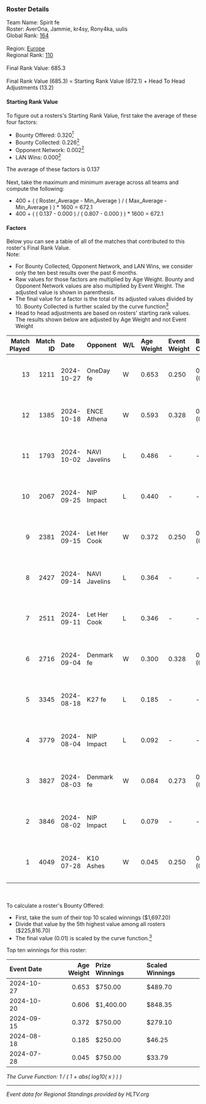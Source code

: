 ### Roster Details<br />
Team Name: Spirit fe<br />
Roster: AverOna, Jammie, kr4sy, Rony4ka, uulis<br />
Global Rank: [164](../../standings_global_2025_01_17.md)<br />
<br />
Region: [Europe]( ../../standings_europe_2025_01_17.md)<br />
Regional Rank: [110]( ../../standings_europe_2025_01_17.md)<br />
<br />
Final Rank Value:  685.3<br />
<br />
Final Rank Value (685.3) = Starting Rank Value (672.1) + Head To Head Adjustments (13.2)<br />

#### Starting Rank Value<br />
To figure out a rosters's Starting Rank Value, first take the average of these four factors:<br />
- Bounty Offered: 0.320[<sup>1</sup>](#table2)
- Bounty Collected: 0.226[<sup>2</sup>](#table1)
- Opponent Network: 0.002[<sup>2</sup>](#table1)
- LAN Wins: 0.000[<sup>2</sup>](#table1)

The average of these factors is 0.137<br />
<br />
Next, take the maximum and minimum average across all teams and compute the following:<br />
- 400 + ( ( Roster_Average - Min_Average ) / ( Max_Average - Min_Average ) ) * 1600 = 672.1
- 400 + ( ( 0.137 - 0.000 ) / ( 0.807 - 0.000 ) ) * 1600 = 672.1


#### Factors<br />
Below you can see a table of all of the matches that contributed to this roster's Final Rank Value.<br />
Note:<br />

- For Bounty Collected, Opponent Network, and LAN Wins, we consider only the ten best results over the past 6 months.
- Raw values for those factors are multiplied by Age Weight. Bounty and Opponent Network values are also multiplied by Event Weight. The adjusted value is shown in parenthesis.
- The final value for a factor is the total of its adjusted values divided by 10. Bounty Collected is further scaled by the curve function[<sup>3</sup>](#curveFunction)
- Head to head adjustments are based on rosters' starting rank values. The results shown below are adjusted by Age Weight and not Event Weight
<span id="table1"></span><br />


| Match Played | Match ID | Date       | Opponent      | W/L | Age Weight | Event Weight | Bounty Collected | Opponent Network | LAN Wins  | H2H Adj. | Roster                                   |
| -: | -: | :- | :- | :- | :- | :- | :- | :- | :- | -: | :- |
|           13 |     1211 | 2024-10-27 | OneDay fe     | W   | 0.653      | 0.250        | 0.002 (0.000)    | 0.012 (0.002)    | 0 (0.000) |     8.60 | AverOna, Jammie, kr4sy, Rony4ka, uulis   |
|           12 |     1385 | 2024-10-18 | ENCE Athena   | W   | 0.593      | 0.328        | 0.003 (0.001)    | 0.007 (0.001)    | 0 (0.000) |     5.78 | AverOna, Jammie, kr4sy, Rony4ka, uulis   |
|           11 |     1793 | 2024-10-02 | NAVI Javelins | L   | 0.486      | -            | -                | -                | -         |    -0.58 | AverOna, Jammie, kr4sy, Rony4ka, uulis   |
|           10 |     2067 | 2024-09-25 | NIP Impact    | L   | 0.440      | -            | -                | -                | -         |    -4.46 | AverOna, Jammie, kr4sy, Rony4ka, uulis   |
|            9 |     2381 | 2024-09-15 | Let Her Cook  | W   | 0.372      | 0.250        | 0.005 (0.000)    | 0.069 (0.006)    | 0 (0.000) |     5.91 | AverOna, Jammie, kr4sy, Rony4ka, uulis   |
|            8 |     2427 | 2024-09-14 | NAVI Javelins | L   | 0.364      | -            | -                | -                | -         |    -0.45 | AverOna, Jammie, kr4sy, Rony4ka, uulis   |
|            7 |     2511 | 2024-09-11 | Let Her Cook  | L   | 0.346      | -            | -                | -                | -         |    -5.52 | AverOna, Jammie, kr4sy, Rony4ka, uulis   |
|            6 |     2716 | 2024-09-04 | Denmark fe    | W   | 0.300      | 0.328        | 0.020 (0.002)    | 0.112 (0.011)    | 0 (0.000) |     6.03 | AverOna, Jammie, kr4sy, Rony4ka, uulis   |
|            5 |     3345 | 2024-08-18 | K27 fe        | L   | 0.185      | -            | -                | -                | -         |    -2.37 | AverOna, Jammie, kr4sy, Rony4ka, uulis   |
|            4 |     3779 | 2024-08-04 | NIP Impact    | L   | 0.092      | -            | -                | -                | -         |    -0.97 | AverOna, Jammie, Rony4ka, tenweri, uulis |
|            3 |     3827 | 2024-08-03 | Denmark fe    | W   | 0.084      | 0.273        | 0.020 (0.000)    | 0.112 (0.003)    | 0 (0.000) |     1.70 | irbitka, Jammie, Rony4ka, tenweri, uulis |
|            2 |     3846 | 2024-08-02 | NIP Impact    | L   | 0.079      | -            | -                | -                | -         |    -0.83 | AverOna, Jammie, Rony4ka, tenweri, uulis |
|            1 |     4049 | 2024-07-28 | K10 Ashes     | W   | 0.045      | 0.250        | 0.000 (0.000)    | 0.000 (0.000)    | 0 (0.000) |     0.38 | AverOna, Jammie, Rony4ka, tenweri, uulis |

<br />
<span id="table2"></span><br />
To calculate a roster's Bounty Offered:<br />

- First, take the sum of their top 10 scaled winnings ($1,697.20)
- Divide that value by the 5th highest value among all rosters ($225,816.70)
- The final value (0.01) is scaled by the curve function.[<sup>3</sup>](#curveFunction)

Top ten winnings for this roster:<br />

| Event Date | Age Weight | Prize Winnings | Scaled Winnings |
| :- | -: | :- | :- |
| 2024-10-27 |      0.653 | $750.00        | $489.70         |
| 2024-10-20 |      0.606 | $1,400.00      | $848.35         |
| 2024-09-15 |      0.372 | $750.00        | $279.10         |
| 2024-08-18 |      0.185 | $250.00        | $46.25          |
| 2024-07-28 |      0.045 | $750.00        | $33.79          |


<span id="curveFunction"></span>_The Curve Function: 1 / ( 1 + abs( log10( x ) ) )_<br />

---
_Event data for Regional Standings provided by HLTV.org_<br />
